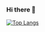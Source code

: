 ### Hi there 👋

[![Top Langs](https://github-readme-stats.vercel.app/api/top-langs/?username=florekkinga&layout=compact)](https://github.com/anuraghazra/github-readme-stats)

<!--
**florekkinga/florekkinga** is a ✨ _special_ ✨ repository because its `README.md` (this file) appears on your GitHub profile.

Here are some ideas to get you started:

- 🔭 I’m currently working on ...
- 🌱 I’m currently learning ...
- 👯 I’m looking to collaborate on ...
- 🤔 I’m looking for help with ...
- 💬 Ask me about ...
- 📫 How to reach me: ...
- 😄 Pronouns: ...
- ⚡ Fun fact: ...
-->
